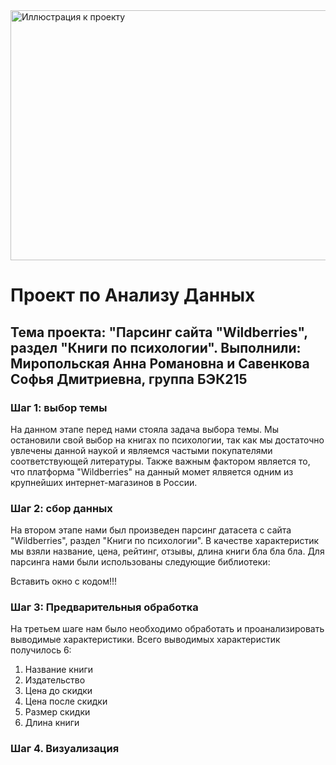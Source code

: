 <image src="https://github.com/sssssofia/Project_Wildberries/blob/main/WB.jpg" alt="Иллюстрация к проекту" width="900" height="400">

# **Проект по Анализу Данных**
## Тема проекта: "Парсинг сайта "Wildberries", раздел "Книги по психологии".  Выполнили: Миропольская Анна Романовна и Савенкова Софья Дмитриевна, группа БЭК215

### Шаг 1: выбор темы
На данном этапе перед нами стояла задача выбора темы. Мы остановили свой выбор на книгах по психологии, так как мы достаточно увлечены данной наукой и являемся частыми покупателями соответствующей литературы. Также важным фактором является то, что платформа "Wildberries" на данный момет ялвяется одним из крупнейших интернет-магазинов в России.

### Шаг 2: сбор данных
На втором этапе нами был произведен парсинг датасета с сайта "Wildberries", раздел "Книги по психологии". В качестве характеристик мы взяли название, цена, рейтинг, отзывы, длина книги бла бла бла.
Для парсинга нами были использованы следующие библиотеки: 

Вставить окно с кодом!!!


### Шаг 3: Предварительныя обработка
На третьем шаге нам было необходимо обработать и проанализировать выводимые характеристики.
Всего выводимых характеристик получилось 6:
1) Название книги
2) Издательство
3) Цена до скидки
4) Цена после скидки
5) Размер скидки
6) Длина книги

### Шаг 4. Визуализация




